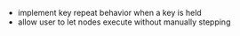 - implement key repeat behavior when a key is held
- allow user to let nodes execute without manually stepping